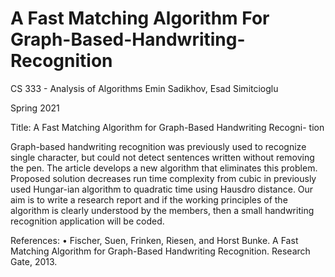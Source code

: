 # A Fast Matching Algorithm For Graph-Based-Handwriting-Recognition


CS 333 - Analysis of Algorithms
Emin Sadikhov, Esad Simitcioglu

Spring 2021

Title: A Fast Matching Algorithm for Graph-Based Handwriting Recogni-
tion


Graph-based handwriting recognition was previously used to recognize single character, but could not detect sentences written without removing the pen. The article develops a new algorithm that eliminates this problem. Proposed solution decreases run time complexity from cubic in previously used Hungar-ian algorithm to quadratic time using Hausdro distance. Our aim is to write a research report and if the working principles of the algorithm is clearly understood by the members, then a small handwriting recognition application will be coded.


References:
• Fischer, Suen, Frinken, Riesen, and Horst Bunke. A Fast Matching Algorithm
for Graph-Based Handwriting Recognition. Research Gate, 2013.
